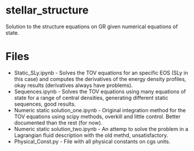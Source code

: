 # stellar_structure
Solution to the structure equations on GR given numerical equations of state.
# Files
* Static_SLy.ipynb - Solves the TOV equations for an specific EOS (SLy in this case) and computes the derivatives of the energy density profiles, okay results (derivatives always have problems).
* Sequences.ipynb - Solves the TOV equations using many equations of state for a range of central densities, generating different static sequences, good results.
* Numeric static solution_one.ipynb - Original integration method for the TOV equations using scipy methods, overkill and little control. Better documented than the rest (for now).
* Numeric static solution_two.ipynb - An attemp to solve the problem in a Lagrangian fluid description with the old methd, unsatisfactory.
* Physical_Const.py - File with all physical constants on cgs units.
